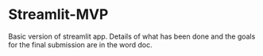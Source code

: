 # Streamlit-MVP

Basic version of streamlit app. Details of what has been done and the goals for the final submission are in the word doc.
